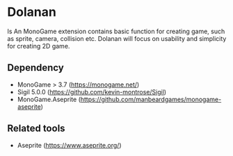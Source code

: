 # Dolanan
Is An MonoGame extension contains basic function for creating game, such as sprite, camera, collision etc. Dolanan will focus on
usability and simplicity for creating 2D game.

## Dependency
- MonoGame > 3.7 (https://monogame.net/)
- Sigil 5.0.0 (https://github.com/kevin-montrose/Sigil)
- MonoGame.Aseprite (https://github.com/manbeardgames/monogame-aseprite)

## Related tools
- Aseprite (https://www.aseprite.org/)
